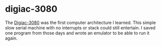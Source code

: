 # digiac-3080

The [Digiac-3080](https://digiac3080.wordpress.com/ "Extinct Computer Tribute Blog")
was the first computer architecture I learned.  This simple slow serial machine
with no interrupts or stack could still entertain.  I saved one program from
those days and wrote an emulator to be able to run it again.


